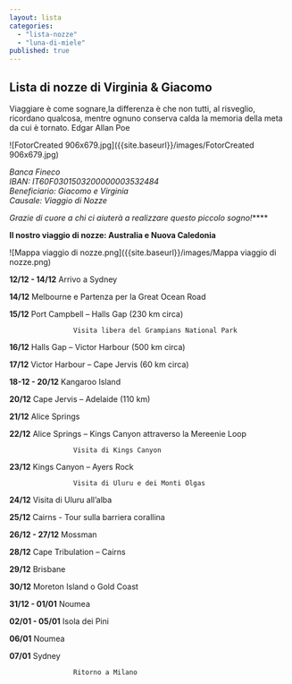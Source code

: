 ```yaml
---
layout: lista
categories: 
  - "lista-nozze"
  - "luna-di-miele"
published: true
---
```


## Lista di nozze di Virginia & Giacomo


<div class="citazione">
Viaggiare è come sognare,la differenza è che non tutti, al risveglio, ricordano qualcosa, mentre ognuno conserva calda la memoria della meta da cui è tornato. 
<span style="text-align:rigt">Edgar Allan Poe</span>
</div>


![FotorCreated 906x679.jpg]({{site.baseurl}}/images/FotorCreated 906x679.jpg)


<address>
Banca Fineco  <br/>
IBAN: IT60F0301503200000003532484 <br/>
Beneficiario: Giacomo e Virginia<br/>
Causale: Viaggio di Nozze<br/>
</address>

_Grazie di cuore a chi ci aiuterà a realizzare questo piccolo sogno!_****


**Il nostro viaggio di nozze: Australia e Nuova Caledonia**

![Mappa viaggio di nozze.png]({{site.baseurl}}/images/Mappa viaggio di nozze.png)




**12/12 - 14/12** 	Arrivo a Sydney

**14/12**			Melbourne e Partenza per la Great Ocean Road

**15/12**			Port Campbell – Halls Gap (230 km circa) 

					Visita libera del Grampians National Park

**16/12**			Halls Gap – Victor Harbour  (500 km circa) 

**17/12** 			Victor Harbour – Cape Jervis (60 km circa)

**18-12 - 20/12**	Kangaroo Island

**20/12**			Cape Jervis – Adelaide (110 km)

**21/12**			Alice Springs  

**22/12**			Alice Springs – Kings Canyon attraverso la Mereenie Loop 

					Visita di Kings Canyon 

**23/12**			Kings Canyon – Ayers Rock  

					Visita di Uluru e dei Monti Olgas 

**24/12**			Visita di Uluru all’alba 

**25/12** 			Cairns - Tour sulla barriera corallina  

**26/12 - 27/12** 	Mossman 

**28/12**			Cape Tribulation – Cairns 

**29/12**			Brisbane 

**30/12**			Moreton Island o Gold Coast 

**31/12 - 01/01**	Noumea 

**02/01 - 05/01**	Isola dei Pini

**06/01**			Noumea

**07/01**			Sydney
					
                    Ritorno a Milano
